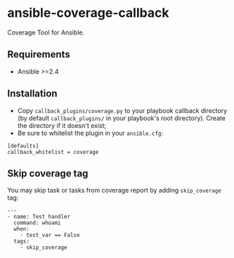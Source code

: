 # ansible-coverage-callback

Coverage Tool for Ansible.

## Requirements

* Ansible >=2.4

## Installation

* Copy `callback_plugins/coverage.py` to your playbook callback directory (by default `callback_plugins/` in your playbook's root directory). Create the directory if it doesn't exist;
* Be sure to whitelist the plugin in your `ansible.cfg`:

```
[defaults]
callback_whitelist = coverage
```

## Skip coverage tag

You may skip task or tasks from coverage report by adding `skip_coverage` tag:

```
---
- name: Test handler
  command: whoami
  when:
    - test_var == False
  tags:
    - skip_coverage
```

